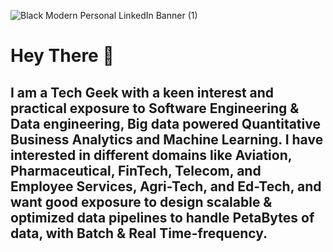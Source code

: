 ![Black Modern Personal LinkedIn Banner (1)](https://user-images.githubusercontent.com/97077763/168837367-79ea47e5-8f93-495e-9658-cd7f6f7c085d.jpg)



# Hey There 👋


## I am a Tech Geek with a keen interest and practical exposure to Software Engineering & Data engineering, Big data powered Quantitative Business Analytics and Machine Learning. I have interested in different domains like Aviation, Pharmaceutical, FinTech, Telecom, and Employee Services, Agri-Tech, and Ed-Tech, and want good exposure to design scalable & optimized data pipelines to handle PetaBytes of data, with Batch & Real Time-frequency.









